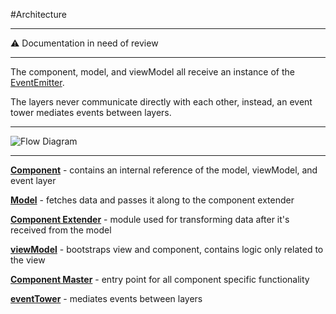#Architecture

---

:warning: Documentation in need of review

---

The component, model, and viewModel all receive an instance of the [EventEmitter](https://nodejs.org/api/events.html).

The layers never communicate directly with each other, instead, an event tower mediates events between layers.

---

![Flow Diagram](http://i.imgur.com/H2nELRM.png)

---

__[Component](https://github.com/MajorLeagueBaseball/g5-component/blob/master/src/scripts/g5-component.js)__ - contains an internal reference of the model, viewModel, and event layer

__[Model](https://github.com/MajorLeagueBaseball/g5-component/blob/master/src/scripts/model/master.js)__ - fetches data and passes it along to the component extender

__[Component Extender](https://github.com/MajorLeagueBaseball/g5-component/blob/master/src/scripts/component/extender.js)__ - module used for transforming data after it's received from the model

__[viewModel](https://github.com/MajorLeagueBaseball/g5-component/blob/master/src/scripts/viewModel/master.js)__ - bootstraps view and component, contains logic only related to the view

__[Component Master](https://github.com/MajorLeagueBaseball/g5-component/blob/master/src/scripts/component/master.js)__ - entry point for all component specific functionality

__[eventTower](https://github.com/MajorLeagueBaseball/g5-component/blob/master/src/scripts/events/master.js)__ - mediates events between layers
